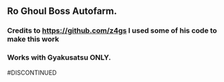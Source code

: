 ## Ro Ghoul Boss Autofarm.
### Credits to https://github.com/z4gs I used some of his code to make this work
### Works with Gyakusatsu ONLY.

#DISCONTINUED
